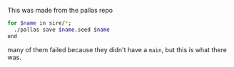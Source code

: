 This was made from the pallas repo

```bash
for $name in sire/*;
  ./pallas save $name.seed $name
end
```

many of them failed because they didn't have a `main`, but this is what there was.
